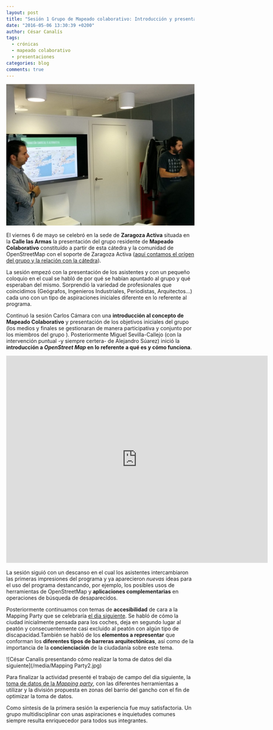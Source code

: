 ```yaml
---
layout: post
title: "Sesión 1 Grupo de Mapeado colaborativo: Introducción y presentación del grupo de trabajo"
date: "2016-05-06 13:30:39 +0200"
author: César Canalís
tags:
  - crónicas
  - mapeado colaborativo
  - presentaciones
categories: blog
comments: true
---
```


![Carlos Cámara y Miguel Sevilla-Callejo hablando sobre la importancia de los mapas colaborativos vs. comerciales](/media/Mapping-Party.jpg)

El viernes 6 de mayo se celebró en la sede de **Zaragoza Activa** situada en la **Calle las Armas** la presentación del grupo residente de **Mapeado Colaborativo** constituído a partir de esta cátedra y la comunidad de OpenStreetMap con el soporte de Zaragoza Activa ([aquí contamos el orígen del grupo y la relación con la cátedra](http://zaccesible.usj.es/blog/2016/04/07/mapeado-colaborativo-zac.html)).

La sesión empezó con la presentación de los asistentes y con un pequeño coloquio en el cual se habló de por qué se habían apuntado al grupo y qué esperaban del mismo.
Sorprendió la variedad de profesionales que coincidimos (Geógrafos, Ingenieros Industriales, Periodistas, Arquitectos...) cada uno con un tipo de aspiraciones iniciales diferente en lo referente al programa.

Continuó la sesión Carlos Cámara con una **introducción al concepto de Mapeado Colaborativo** y presentación de los objetivos iniciales del grupo  (los medios y finales se gestionaran de manera participativa y conjunto por los miembros del grupo ). Posteriormente Miguel Sevilla-Callejo (con la intervención puntual -y siempre certera- de Alejandro Súarez) inició la **introducción a *OpenStreet Map* en lo referente a qué es y cómo funciona**.

<iframe src="https://docs.google.com/presentation/d/1Wr4ifN_VPnRUw2xTEM7vCUJCdbdmzaKicbeCTA-Qa9k/embed?start=false&loop=false&delayms=3000" frameborder="0" width="700" height="554" allowfullscreen="true" mozallowfullscreen="true" webkitallowfullscreen="true"></iframe>

La sesión siguió con un descanso en el cual los asistentes intercambiaron las primeras impresiones del programa y ya aparecieron *nuevas* ideas para el uso del programa destancando, por ejemplo, los posibles usos de herramientas de OpenStreetMap y **aplicaciones complementarias** en operaciones de búsqueda de desaparecidos.

Posteriormente continuamos con temas de **accesibilidad** de cara a la Mapping Party que se celebraría [el dia siguiente](/blog/2016/05/07/sesion-2-mapeado-colaborativo.html). Se habló de cómo la ciudad inicialmente pensada para los coches, deja en segundo lugar al peatón y consecuentemente casi excluido al peatón con algún tipo de discapacidad.También se habló de los **elementos a representar** que conforman los **diferentes tipos de barreras arquitectónicas**, así como de la importancia de la **concienciación** de la ciudadanía sobre este tema.

![César Canalís presentando cómo realizar la toma de datos del día siguiente](/media/Mapping Party2.jpg)

Para finalizar la actividad presenté el trabajo de campo del dia siguiente, la [toma de datos de la  *Mapping party*](/blog/2016/05/07/sesion-2-mapeado-colaborativo.html), con las diferentes herramientas a utilizar y la división propuesta en zonas del barrio del gancho con el fin de optimizar la toma de datos.

Como síntesis de la primera sesión la experiencia fue muy satisfactoria. Un grupo multidisciplinar con unas aspiraciones e inquietudes comunes siempre resulta enriquecedor para todos sus integrantes.
